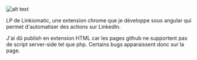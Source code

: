 ![alt text](https://dydjyz.github.io/LP-ieseg/img/logo.png)


LP de Linkiomatic, une extension chrome que je développe sous angular qui permet d'automatiser des actions sur LinkedIn.

J'ai dû publish en extension HTML car les pages github ne supportent pas de script server-side tel que php. Certains bugs apparaissent donc sur la page.

